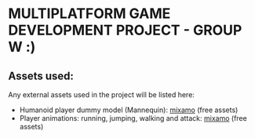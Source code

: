 # **MULTIPLATFORM GAME DEVELOPMENT PROJECT - GROUP W :)**

## Assets used:

Any external assets used in the project will be listed here:

- Humanoid player dummy model (Mannequin): [mixamo](www.mixamo.com) (free assets)
- Player animations: running, jumping, walking and attack: [mixamo](www.mixamo.com) (free assets)
